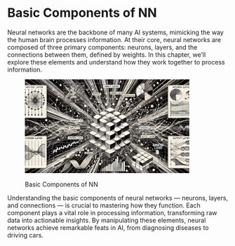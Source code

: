 # Basic Components of NN

Neural networks are the backbone of many AI systems, mimicking the way the human brain processes information. At their core, neural networks are composed of three primary components: neurons, layers, and the connections between them, defined by weights. In this chapter, we’ll explore these elements and understand how they work together to process information.

<div align="left"><figure><img src="../../../.gitbook/assets/image (73).png" alt="" width="375"><figcaption><p>Basic Components of NN</p></figcaption></figure></div>

Understanding the basic components of neural networks — neurons, layers, and connections — is crucial to mastering how they function. Each component plays a vital role in processing information, transforming raw data into actionable insights. By manipulating these elements, neural networks achieve remarkable feats in AI, from diagnosing diseases to driving cars.

